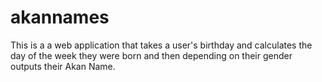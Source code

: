 # akannames
This is a a web application that takes a user's birthday and calculates the day of the week they were born and then depending on their gender outputs their Akan Name. 
